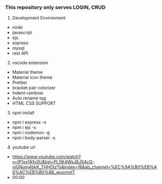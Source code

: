 ### This repository only serves LOGIN, CRUD

1. Development Environment
- node
- javascript
- ejs
- express
- mysql
- rest API


2. vscode extension
- Material theme
- Material icon theme
- Prettier
- bracket pair colorizer
- Indent-rainbow
- Auto rename tag
- HTML CSS SUPPORT


3. npm install
- npm i express -s
- npm i ejs -s
- npm i nodemon -g
- npm i body-parser -s


4. youtube url
- https://www.youtube.com/watch?v=lP1xx1A1vSU&list=PLSK4WsJ8JS4cQ-niGNum4bkK_THHOizTs&index=18&ab_channel=%EC%9A%B0%EB%A6%AC%EB%B0%8B_woorimIT
- 00:00